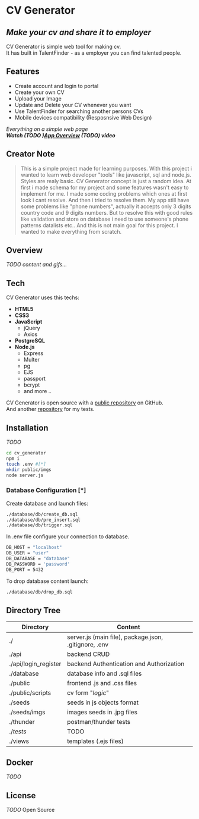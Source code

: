 # CV Generator
## _Make your cv and share it to employer_

CV Generator is simple web tool for making cv. <br />
It has built in TalentFinder - as a employer you can find talented people.

## Features
- Create account and login to portal
- Create your own CV 
- Upload your Image
- Update and Delete your CV whenever you want
- Use TalentFinder for searching another persons CVs
- Mobile devices compatibility (Resposnsive Web Design)

_Everything on a simple web page_ <br />
_**Watch (TODO )[App Overview][overwiev] (TODO) video**_

## Creator Note

> This is a simple project made for learning purposes.
> With this project i wanted to learn web developer
> "tools" like javascript, sql and node.js.
> Styles are realy basic.
> CV Generator concept is just a random idea.
> At first i made schema for my project and some
> features wasn't easy to implement for me.
> I made some coding problems which ones at first look i cant resolve.
> And then i tried to resolve them.
> My app still have some problems like "phone numbers", actually 
> it accepts only 3 digits country code and 9 digits numbers.
> But to resolve this with good rules like validation and store
> on database i need to use someone's phone patterns datalists etc..
> And this is not main goal for this project.
> I wanted to make everything from scratch.

## Overview
_TODO content and gifs..._

## Tech

CV Generator uses this techs:
- **HTML5**
- **CSS3**
- **JavaScript**
  - jQuery
  - Axios
- **PostgreSQL**
- **Node.js**
  - Express
  - Multer
  - pg
  - EJS 
  - passport
  - bcrypt
  - and more ..

CV Generator is open source with a [public repository][repo] on GitHub.  <br />
And another [repository][repo_test] for my tests.

## Installation

_TODO_

```sh
cd cv_generator
npm i
touch .env #[*]
mkdir public/imgs
node server.js
```

### Database Configuration [*]
Create database and launch files: 
```sh
./database/db/create_db.sql
./database/db/pre_insert.sql
./database/db/trigger.sql
```
In .env file configure your connection to database.
```sh
DB_HOST = "localhost"
DB_USER = "user"
DB_DATABASE = "database"
DB_PASSWORD = 'password'
DB_PORT = 5432
```

To drop database content launch:
```sh
./database/db/drop_db.sql
```
## Directory Tree
| Directory | Content |
| ------ | ------ |
| ./ | server.js (main file), package.json, .gitignore, .env |
| ./api | backend CRUD |
| ./api/login_register | backend Authentication and Authorization |
| ./database | database info and .sql files |
| ./public | frontend .js and .css files |
| ./public/scripts | cv form "_logic_" |
| ./seeds | seeds in js objects format |
| ./seeds/imgs | images seeds in .jpg files |
| ./thunder | postman/thunder tests |
| ./*tests* | TODO  |
| ./views | templates (.ejs files) |


## Docker

_TODO_

## License

_TODO_
Open Source



   [repo]: <https://github.com/MgK720/CV_generator>
   [repo_test]: <https://github.com/MgK720/CV_generator_backend_test>
   [overwiev]: <youtube.com>
